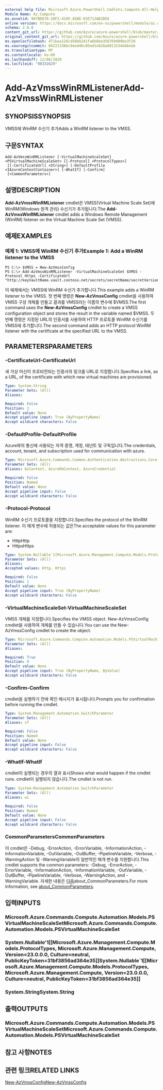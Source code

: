```yaml
---
external help file: Microsoft.Azure.PowerShell.Cmdlets.Compute.dll-Help.xml
Module Name: Az.Compute
ms.assetid: 987BD670-20F3-4105-A5BE-03E712AB2B56
online version: https://docs.microsoft.com/en-us/powershell/module/az.compute/add-azvmsswinrmlistener
schema: 2.0.0
content_git_url: https://github.com/Azure/azure-powershell/blob/master/src/Compute/Compute/help/Add-AzVmssWinRMListener.md
original_content_git_url: https://github.com/Azure/azure-powershell/blob/master/src/Compute/Compute/help/Add-AzVmssWinRMListener.md
ms.openlocfilehash: 471baa126cd58bb241fa6b8da358769d09be3f20
ms.sourcegitcommit: 04221336bc9eed46c05ed1e828a6811534d4b4ab
ms.translationtype: MT
ms.contentlocale: ko-KR
ms.lasthandoff: 12/08/2020
ms.locfileid: "98331629"
---
```

# <span data-ttu-id="ea77f-101">Add-AzVmssWinRMListener</span><span class="sxs-lookup"><span data-stu-id="ea77f-101">Add-AzVmssWinRMListener</span></span>

## <span data-ttu-id="ea77f-102">SYNOPSIS</span><span class="sxs-lookup"><span data-stu-id="ea77f-102">SYNOPSIS</span></span>
<span data-ttu-id="ea77f-103">VMSS에 WinRM 수신기 추가</span><span class="sxs-lookup"><span data-stu-id="ea77f-103">Adds a WinRM listener to the VMSS.</span></span>

## <span data-ttu-id="ea77f-104">구문</span><span class="sxs-lookup"><span data-stu-id="ea77f-104">SYNTAX</span></span>

```
Add-AzVmssWinRMListener [-VirtualMachineScaleSet] <PSVirtualMachineScaleSet> [[-Protocol] <ProtocolTypes>]
 [[-CertificateUrl] <String>] [-DefaultProfile <IAzureContextContainer>] [-WhatIf] [-Confirm]
 [<CommonParameters>]
```

## <span data-ttu-id="ea77f-105">설명</span><span class="sxs-lookup"><span data-stu-id="ea77f-105">DESCRIPTION</span></span>
<span data-ttu-id="ea77f-106">**Add-AzVmssWinRMListener** cmdlet은 VMSS(Virtual Machine Scale Set)에 WinRM(Windows 원격 관리) 수신기가 추가됩니다.</span><span class="sxs-lookup"><span data-stu-id="ea77f-106">The **Add-AzVmssWinRMListener** cmdlet adds a Windows Remote Management (WinRM) listener on the Virtual Machine Scale Set (VMSS).</span></span>

## <span data-ttu-id="ea77f-107">예제</span><span class="sxs-lookup"><span data-stu-id="ea77f-107">EXAMPLES</span></span>

### <span data-ttu-id="ea77f-108">예제 1: VMSS에 WinRM 수신기 추가</span><span class="sxs-lookup"><span data-stu-id="ea77f-108">Example 1: Add a WinRM listener to the VMSS</span></span>
```
PS C:\> $VMSS = New-AzVmssConfig
PS C:\> Add-AzVmssWinRMListener -VirtualMachineScaleSet $VMSS -Protocol Https -CertificateUrl "http://keyVaultName.vault.contoso.net/secrets/secretName/secretVersion"
```

<span data-ttu-id="ea77f-109">이 예제에서는 VMSS에 WinRM 수신기 추가합니다.</span><span class="sxs-lookup"><span data-stu-id="ea77f-109">This example adds a WinRM listener to the VMSS.</span></span>
<span data-ttu-id="ea77f-110">첫 번째 명령은 **New-AzVmssConfig** cmdlet을 사용하여 VMSS 구성 개체를 만들고 결과를 VMSS라는 이름의 변수에 $VMSS.</span><span class="sxs-lookup"><span data-stu-id="ea77f-110">The first command uses the **New-AzVmssConfig** cmdlet to create a VMSS configuration object and stores the result in the variable named $VMSS.</span></span>
<span data-ttu-id="ea77f-111">두 번째 명령은 지정된 URL의 인증서를 사용하여 HTTP 프로토콜 WinRM 수신기를 VMSS에 추가합니다.</span><span class="sxs-lookup"><span data-stu-id="ea77f-111">The second command adds an HTTP protocol WinRM listener with the certificate at the specified URL to the VMSS.</span></span>

## <span data-ttu-id="ea77f-112">PARAMETERS</span><span class="sxs-lookup"><span data-stu-id="ea77f-112">PARAMETERS</span></span>

### <span data-ttu-id="ea77f-113">-CertificateUrl</span><span class="sxs-lookup"><span data-stu-id="ea77f-113">-CertificateUrl</span></span>
<span data-ttu-id="ea77f-114">새 가상 머신이 프로비전되는 인증서의 링크를 URL로 지정합니다.</span><span class="sxs-lookup"><span data-stu-id="ea77f-114">Specifies a link, as a URL, of the certificate with which new virtual machines are provisioned.</span></span>

```yaml
Type: System.String
Parameter Sets: (All)
Aliases:

Required: False
Position: 2
Default value: None
Accept pipeline input: True (ByPropertyName)
Accept wildcard characters: False
```

### <span data-ttu-id="ea77f-115">-DefaultProfile</span><span class="sxs-lookup"><span data-stu-id="ea77f-115">-DefaultProfile</span></span>
<span data-ttu-id="ea77f-116">Azure와의 통신에 사용되는 자격 증명, 계정, 테넌트 및 구독입니다.</span><span class="sxs-lookup"><span data-stu-id="ea77f-116">The credentials, account, tenant, and subscription used for communication with azure.</span></span>

```yaml
Type: Microsoft.Azure.Commands.Common.Authentication.Abstractions.Core.IAzureContextContainer
Parameter Sets: (All)
Aliases: AzContext, AzureRmContext, AzureCredential

Required: False
Position: Named
Default value: None
Accept pipeline input: False
Accept wildcard characters: False
```

### <span data-ttu-id="ea77f-117">-Protocol</span><span class="sxs-lookup"><span data-stu-id="ea77f-117">-Protocol</span></span>
<span data-ttu-id="ea77f-118">WinRM 수신기 프로토콜을 지정합니다.</span><span class="sxs-lookup"><span data-stu-id="ea77f-118">Specifies the protocol of the WinRM listener.</span></span>
<span data-ttu-id="ea77f-119">이 매개 변수에 허용되는 값은</span><span class="sxs-lookup"><span data-stu-id="ea77f-119">The acceptable values for this parameter are:</span></span>
- <span data-ttu-id="ea77f-120">Http</span><span class="sxs-lookup"><span data-stu-id="ea77f-120">Http</span></span>
- <span data-ttu-id="ea77f-121">Https</span><span class="sxs-lookup"><span data-stu-id="ea77f-121">Https</span></span>

```yaml
Type: System.Nullable`1[Microsoft.Azure.Management.Compute.Models.ProtocolTypes]
Parameter Sets: (All)
Aliases:
Accepted values: Http, Https

Required: False
Position: 1
Default value: None
Accept pipeline input: True (ByPropertyName)
Accept wildcard characters: False
```

### <span data-ttu-id="ea77f-122">-VirtualMachineScaleSet</span><span class="sxs-lookup"><span data-stu-id="ea77f-122">-VirtualMachineScaleSet</span></span>
<span data-ttu-id="ea77f-123">VMSS 개체를 지정합니다.</span><span class="sxs-lookup"><span data-stu-id="ea77f-123">Specifies the VMSS object.</span></span>
<span data-ttu-id="ea77f-124">New-AzVmssConfig cmdlet을 사용하여 개체를 만들 수 있습니다.</span><span class="sxs-lookup"><span data-stu-id="ea77f-124">You can use the New-AzVmssConfig cmdlet to create the object.</span></span>

```yaml
Type: Microsoft.Azure.Commands.Compute.Automation.Models.PSVirtualMachineScaleSet
Parameter Sets: (All)
Aliases:

Required: True
Position: 0
Default value: None
Accept pipeline input: True (ByPropertyName, ByValue)
Accept wildcard characters: False
```

### <span data-ttu-id="ea77f-125">-Confirm</span><span class="sxs-lookup"><span data-stu-id="ea77f-125">-Confirm</span></span>
<span data-ttu-id="ea77f-126">cmdlet을 실행하기 전에 확인 메시지가 표시됩니다.</span><span class="sxs-lookup"><span data-stu-id="ea77f-126">Prompts you for confirmation before running the cmdlet.</span></span>

```yaml
Type: System.Management.Automation.SwitchParameter
Parameter Sets: (All)
Aliases: cf

Required: False
Position: Named
Default value: None
Accept pipeline input: False
Accept wildcard characters: False
```

### <span data-ttu-id="ea77f-127">-WhatIf</span><span class="sxs-lookup"><span data-stu-id="ea77f-127">-WhatIf</span></span>
<span data-ttu-id="ea77f-128">cmdlet이 실행되는 경우의 결과 표시</span><span class="sxs-lookup"><span data-stu-id="ea77f-128">Shows what would happen if the cmdlet runs.</span></span> <span data-ttu-id="ea77f-129">cmdlet이 실행되지 않습니다.</span><span class="sxs-lookup"><span data-stu-id="ea77f-129">The cmdlet is not run.</span></span>

```yaml
Type: System.Management.Automation.SwitchParameter
Parameter Sets: (All)
Aliases: wi

Required: False
Position: Named
Default value: None
Accept pipeline input: False
Accept wildcard characters: False
```

### <span data-ttu-id="ea77f-130">CommonParameters</span><span class="sxs-lookup"><span data-stu-id="ea77f-130">CommonParameters</span></span>
<span data-ttu-id="ea77f-131">이 cmdlet은 -Debug, -ErrorAction, -ErrorVariable, -InformationAction, -InformationVariable, -OutVariable, -OutBuffer, -PipelineVariable, -Verbose, -WarningAction 및 -WarningVariable의 일반적인 매개 변수를 지원합니다.</span><span class="sxs-lookup"><span data-stu-id="ea77f-131">This cmdlet supports the common parameters: -Debug, -ErrorAction, -ErrorVariable, -InformationAction, -InformationVariable, -OutVariable, -OutBuffer, -PipelineVariable, -Verbose, -WarningAction, and -WarningVariable.</span></span> <span data-ttu-id="ea77f-132">자세한 내용은 [다음](http://go.microsoft.com/fwlink/?LinkID=113216)about_CommonParameters.</span><span class="sxs-lookup"><span data-stu-id="ea77f-132">For more information, see [about_CommonParameters](http://go.microsoft.com/fwlink/?LinkID=113216).</span></span>

## <span data-ttu-id="ea77f-133">입력</span><span class="sxs-lookup"><span data-stu-id="ea77f-133">INPUTS</span></span>

### <span data-ttu-id="ea77f-134">Microsoft.Azure.Commands.Compute.Automation.Models.PSVirtualMachineScaleSet</span><span class="sxs-lookup"><span data-stu-id="ea77f-134">Microsoft.Azure.Commands.Compute.Automation.Models.PSVirtualMachineScaleSet</span></span>

### <span data-ttu-id="ea77f-135">System.Nullable'1[[Microsoft.Azure.Management.Compute.Models.ProtocolTypes, Microsoft.Azure.Management.Compute, Version=23.0.0.0, Culture=neutral, PublicKeyToken=31bf3856ad364e35]]</span><span class="sxs-lookup"><span data-stu-id="ea77f-135">System.Nullable\`1[[Microsoft.Azure.Management.Compute.Models.ProtocolTypes, Microsoft.Azure.Management.Compute, Version=23.0.0.0, Culture=neutral, PublicKeyToken=31bf3856ad364e35]]</span></span>

### <span data-ttu-id="ea77f-136">System.String</span><span class="sxs-lookup"><span data-stu-id="ea77f-136">System.String</span></span>

## <span data-ttu-id="ea77f-137">출력</span><span class="sxs-lookup"><span data-stu-id="ea77f-137">OUTPUTS</span></span>

### <span data-ttu-id="ea77f-138">Microsoft.Azure.Commands.Compute.Automation.Models.PSVirtualMachineScaleSet</span><span class="sxs-lookup"><span data-stu-id="ea77f-138">Microsoft.Azure.Commands.Compute.Automation.Models.PSVirtualMachineScaleSet</span></span>

## <span data-ttu-id="ea77f-139">참고 사항</span><span class="sxs-lookup"><span data-stu-id="ea77f-139">NOTES</span></span>

## <span data-ttu-id="ea77f-140">관련 링크</span><span class="sxs-lookup"><span data-stu-id="ea77f-140">RELATED LINKS</span></span>

[<span data-ttu-id="ea77f-141">New-AzVmssConfig</span><span class="sxs-lookup"><span data-stu-id="ea77f-141">New-AzVmssConfig</span></span>](./New-AzVmssConfig.md)


